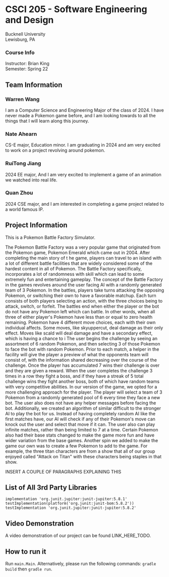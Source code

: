 # CSCI 205 - Software Engineering and Design
Bucknell University<br>
Lewisburg, PA

### Course Info
Instructor: Brian King<br>
Semester: Spring 22

## Team Information

### Warren Wang<br>
I am a Computer Science and Engineering Major of the class of 2024. I have never made a Pokemon game before, and I am looking towards to all the things that I will learn along this journey.

### Nate Ahearn<br>
CS-E major, Education minor. I am graduating in 2024 and am very excited to work on a project revolving around pokemon.

### RuiTong Jiang<br>
2024 EE major, And I am very excited to implement a game of an animation we watched into real life.

### Quan Zhou
2024 CSE major, and I am interested in completing a game project related to a world famous IP.



## Project Information
This is a Pokemon Battle Factory Simulator.

The Pokemon Battle Factory was a very popular game that originated from the Pokemon game, Pokemon Emerald which came out in 2004. 
After completing the main story of t he game, players can travel to an island with a lot of different battle facilities that are widely
considered some of the hardest content in all of Pokemon. The Battle Factory specifically, incorporates a lot of randomness with skill
which can lead to some extremely fun and entertaining gameplay. The concept of the Battle Factory in the games revolves around the user
facing AI with a randomly generated team of 3 Pokemon. In the battles, players take turns attacking the opposing Pokemon, or switching 
their own to have a favorable matchup. Each turn consists of both players selecting an action, with the three choices being to attack,
switch, or forfeit. The battles end when either the player or the bot do not have any Pokemon left which can battle. In other words, when
all three of either player's Pokemon have less than or equal to zero health remaining. Pokemon have 4 different move choices, each with
their own individual affects. Some moves, like skyuppercut, deal damage as their only effect. Moves like scald will deal damage and have
a secondary effect, which is having a chance to i
The user begins the challenge by seeing an assortment of 6 random Pokemon, and
then selecting 3 of those Pokemon to face the bot with random Pokemon. Prior to each match, a helper in the facility will give the player
a preview of what the opponents team will consist of, with the information shared decreasing over the course of the challenge. Once the
player has accumulated 7 wins their challenge is over and they are given a reward. When the user completes the challenge 3 times in a row
they fight a boss, and if they have a streak of 5 total challenge wins they fight another boss, both of which have random teams with very
competitive abilities. In our version of the game, we opted for a more challenging approach for the player. The player will select a team
of 3 Pokemon from a randomly generated pool of 6 every time they face a new bot. The user also does not have any helper messages before
facing the bot. Additionally, we created an algorithm of similar difficult to the stronger AI to play the bot for us. Instead of having
completely random AI like the first matches have, our AI will check if any of their Pokemon's move can knock out the user and select that
move if it can. The user also can play infinite matches, rather than being limited to 7 at a time. Certain Pokemon also had their base
stats changed to make the game more fun and have wider variation from the base games. 
Another spin we added to make the game our own was to create a few Pokemon to add to the game. For example, the three titan 
characters are from a show that all of our group enjoyed called "Attack on Titan" with these characters being staples in that show. 


INSERT A COUPLE OF PARAGRAPHS EXPLAINING THIS

## List of All 3rd Party Libraries
    implementation 'org.junit.jupiter:junit-jupiter:5.8.1'
    testImplementation(platform('org.junit:junit-bom:5.8.2'))
    testImplementation 'org.junit.jupiter:junit-jupiter:5.8.2'
    
## Video Demonstration
A video demonstration of our project can be found LINK_HERE_TODO.

## How to run it

Run `main.Main`. Alternatively, please run the following commands:
`gradle build` then `gradle run`.
